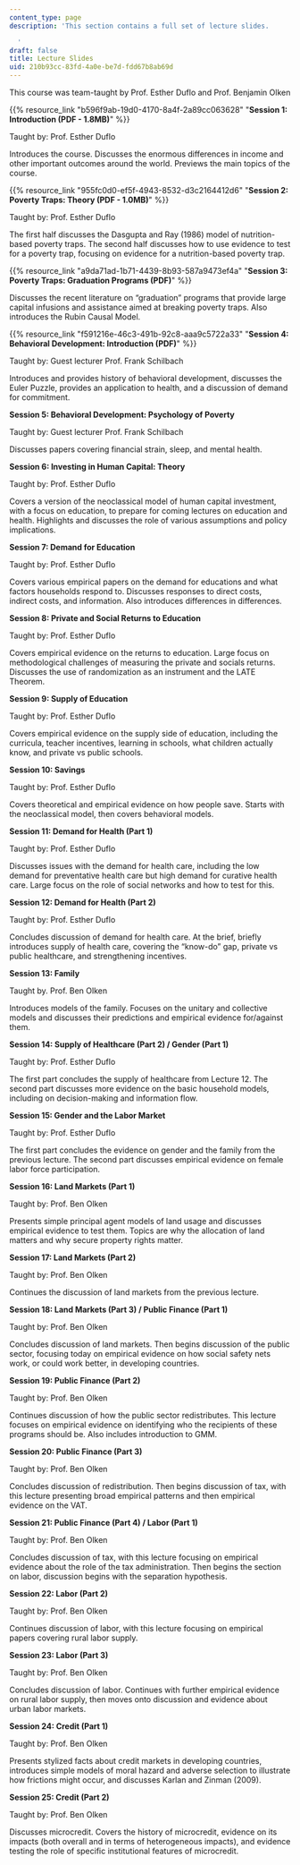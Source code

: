 ```yaml
---
content_type: page
description: 'This section contains a full set of lecture slides.

  '
draft: false
title: Lecture Slides
uid: 210b93cc-83fd-4a0e-be7d-fdd67b8ab69d
---
```

This course was team-taught by Prof. Esther Duflo and Prof. Benjamin Olken

{{% resource_link "b596f9ab-19d0-4170-8a4f-2a89cc063628" "**Session 1: Introduction (PDF - 1.8MB)**" %}}

Taught by: Prof. Esther Duflo

Introduces the course. Discusses the enormous differences in income and other important outcomes around the world. Previews the main topics of the course.

{{% resource_link "955fc0d0-ef5f-4943-8532-d3c2164412d6" "**Session 2: Poverty Traps: Theory (PDF - 1.0MB)**" %}}

Taught by: Prof. Esther Duflo

The first half discusses the Dasgupta and Ray (1986) model of nutrition-based poverty traps. The second half discusses how to use evidence to test for a poverty trap, focusing on evidence for a nutrition-based poverty trap.

{{% resource_link "a9da71ad-1b71-4439-8b93-587a9473ef4a" "**Session 3: Poverty Traps: Graduation Programs (PDF)**" %}}

Discusses the recent literature on “graduation” programs that provide large capital infusions and assistance aimed at breaking poverty traps. Also introduces the Rubin Causal Model.

{{% resource_link "f591216e-46c3-491b-92c8-aaa9c5722a33" "**Session 4: Behavioral Development: Introduction (PDF)**" %}}

Taught by: Guest lecturer Prof. Frank Schilbach

Introduces and provides history of behavioral development, discusses the Euler Puzzle, provides an application to health, and a discussion of demand for commitment.

**Session 5: Behavioral Development: Psychology of Poverty**

Taught by: Guest lecturer Prof. Frank Schilbach

Discusses papers covering financial strain, sleep, and mental health.

**Session 6: Investing in Human Capital: Theory**

Taught by: Prof. Esther Duflo

Covers a version of the neoclassical model of human capital investment, with a focus on education, to prepare for coming lectures on education and health. Highlights and discusses the role of various assumptions and policy implications.

**Session 7: Demand for Education**

Taught by: Prof. Esther Duflo

Covers various empirical papers on the demand for educations and what factors households respond to. Discusses responses to direct costs, indirect costs, and information. Also introduces differences in differences.

**Session 8: Private and Social Returns to Education**

Taught by: Prof. Esther Duflo

Covers empirical evidence on the returns to education. Large focus on methodological challenges of measuring the private and socials returns. Discusses the use of randomization as an instrument and the LATE Theorem.

**Session 9: Supply of Education**

Taught by: Prof. Esther Duflo

Covers empirical evidence on the supply side of education, including the curricula, teacher incentives, learning in schools, what children actually know, and private vs public schools.

**Session 10: Savings**

Taught by: Prof. Esther Duflo

Covers theoretical and empirical evidence on how people save. Starts with the neoclassical model, then covers behavioral models.

**Session 11: Demand for Health (Part 1)**

Taught by: Prof. Esther Duflo

Discusses issues with the demand for health care, including the low demand for preventative health care but high demand for curative health care. Large focus on the role of social networks and how to test for this.

**Session 12: Demand for Health (Part 2)**

Taught by: Prof. Esther Duflo

Concludes discussion of demand for health care. At the brief, briefly introduces supply of health care, covering the “know-do” gap, private vs public healthcare, and strengthening incentives.

**Session 13: Family**

Taught by. Prof. Ben Olken

Introduces models of the family. Focuses on the unitary and collective models and discusses their predictions and empirical evidence for/against them. 

**Session 14: Supply of Healthcare (Part 2) / Gender (Part 1)**

Taught by: Prof. Esther Duflo

The first part concludes the supply of healthcare from Lecture 12. The second part discusses more evidence on the basic household models, including on decision-making and information flow.

**Session 15: Gender and the Labor Market**

Taught by: Prof. Esther Duflo

The first part concludes the evidence on gender and the family from the previous lecture. The second part discusses empirical evidence on female labor force participation.

**Session 16: Land Markets (Part 1)**

Taught by: Prof. Ben Olken

Presents simple principal agent models of land usage and discusses empirical evidence to test them. Topics are why the allocation of land matters and why secure property rights matter.

**Session 17: Land Markets (Part 2)**

Taught by: Prof. Ben Olken

Continues the discussion of land markets from the previous lecture.

**Session 18: Land Markets (Part 3) / Public Finance (Part 1)**

Taught by: Prof. Ben Olken

Concludes discussion of land markets. Then begins discussion of the public sector, focusing today on empirical evidence on how social safety nets work, or could work better, in developing countries.

**Session 19: Public Finance (Part 2)**

Taught by: Prof. Ben Olken

Continues discussion of how the public sector redistributes. This lecture focuses on empirical evidence on identifying who the recipients of these programs should be. Also includes introduction to GMM.

**Session 20: Public Finance (Part 3)**

Taught by: Prof. Ben Olken

Concludes discussion of redistribution. Then begins discussion of tax, with this lecture presenting broad empirical patterns and then empirical evidence on the VAT.

**Session 21: Public Finance (Part 4) / Labor (Part 1)**

Taught by: Prof. Ben Olken

Concludes discussion of tax, with this lecture focusing on empirical evidence about the role of the tax administration. Then begins the section on labor, discussion begins with the separation hypothesis.

**Session 22: Labor (Part 2)**

Taught by: Prof. Ben Olken

Continues discussion of labor, with this lecture focusing on empirical papers covering rural labor supply.

**Session 23: Labor (Part 3)**

Taught by: Prof. Ben Olken

Concludes discussion of labor. Continues with further empirical evidence on rural labor supply, then moves onto discussion and evidence about urban labor markets.

**Session 24: Credit (Part 1)**

Taught by: Prof. Ben Olken

Presents stylized facts about credit markets in developing countries, introduces simple models of moral hazard and adverse selection to illustrate how frictions might occur, and discusses Karlan and Zinman (2009).

**Session 25: Credit (Part 2)**

Taught by: Prof. Ben Olken

Discusses microcredit. Covers the history of microcredit, evidence on its impacts (both overall and in terms of heterogeneous impacts), and evidence testing the role of specific institutional features of microcredit.